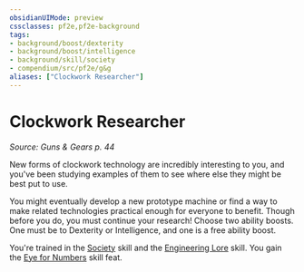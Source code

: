 ```yaml
---
obsidianUIMode: preview
cssclasses: pf2e,pf2e-background
tags:
- background/boost/dexterity
- background/boost/intelligence
- background/skill/society
- compendium/src/pf2e/g&g
aliases: ["Clockwork Researcher"]
---
```

# Clockwork Researcher
*Source: Guns & Gears p. 44*  

New forms of clockwork technology are incredibly interesting to you, and you've been studying examples of them to see where else they might be best put to use.

You might eventually develop a new prototype machine or find a way to make related technologies practical enough for everyone to benefit. Though before you do, you must continue your research! Choose two ability boosts. One must be to Dexterity or Intelligence, and one is a free ability boost.

You're trained in the [Society](compendium/skills.md#Society) skill and the [Engineering Lore](compendium/skills.md#Lore) skill. You gain the [Eye for Numbers](compendium/feats/eye-for-numbers-apg.md) skill feat.